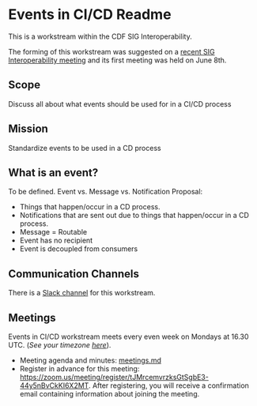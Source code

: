 # Events in CI/CD Readme

This is a workstream within the CDF SIG Interoperability.

The forming of this workstream was suggested on a [recent SIG Interoperability meeting]( https://github.com/cdfoundation/sig-interoperability/blob/master/docs/meetings.md#may-28-2020) and its first meeting was held on June 8th.

## Scope
Discuss all about what events should be used for in a CI/CD process

## Mission
Standardize events to be used in a CD process

## What is an event?
To be defined. Event vs. Message vs. Notification
Proposal:
* Things that happen/occur in a CD process.
* Notifications that are sent out due to things that happen/occur in a CD process.
* Message = Routable
* Event has no recipient
* Event is decoupled from consumers

## Communication Channels
There is a [Slack channel](https://cdeliveryfdn.slack.com/archives/C0151BTKEJX) for this workstream.

## Meetings
Events in CI/CD workstream meets every even week on Mondays at 16.30 UTC. (*See your timezone [here](https://time.is/1630_in_UTC)*).

* Meeting agenda and minutes: [meetings.md](./meetings.md)
* Register in advance for this meeting: https://zoom.us/meeting/register/tJMrcemvrzksGtSgbE3-44y5nBvCkKI6X2MT. After registering, you will receive a confirmation email containing information about joining the meeting.
